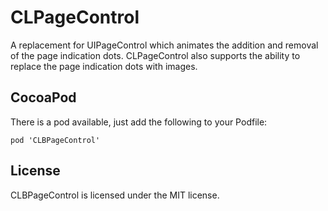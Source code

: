 # CLPageControl
A replacement for UIPageControl which animates the addition and removal of the page indication dots.
CLPageControl also supports the ability to replace the page indication dots with images.

## CocoaPod
There is a pod available, just add the following to your Podfile:

	pod 'CLBPageControl'

## License
CLBPageControl is licensed under the MIT license.
